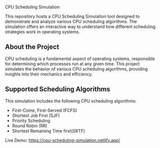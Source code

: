 CPU Scheduling Simulation

This repository hosts a CPU Scheduling Simulation tool designed to demonstrate and analyze various CPU scheduling algorithms. The simulation offers an interactive way to understand how different scheduling strategies work in operating systems.

## About the Project

CPU scheduling is a fundamental aspect of operating systems, responsible for determining which processes run at any given time. This project simulates the behavior of various CPU scheduling algorithms, providing insights into their mechanics and efficiency.

## Supported Scheduling Algorithms

This simulation includes the following CPU scheduling algorithms:

- First-Come, First-Served (FCFS)
- Shortest Job First (SJF)
- Priority Scheduling
- Round Robin (RR)
- Shortest Remaining Time first(SRTF)

Live Demo: https://cpu-scheduling-simulation.netlify.app/
